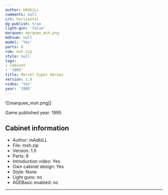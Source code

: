 ```yaml
---
author: mAdbiLL
comments: null
crt: horizontal
dg-publish: true
ligth-gun: 'false'
marquee: marquee_msh.png
md5sum: null
model: 'Yes'
parts: 8
rom: msh.zip
style: null
tags:
- cabinet
- '1995'
title: Marvel Super Heroes
version: 1.0
video: 'Yes'
year: '1995'
---
```


![[marquee_msh.png]]

Game published year: 1995

## Cabinet information

- Author: mAdbiLL
- File: msh.zip
- Version: 1.0
- Parts: 8
- Introduction video: Yes
- Own cabinet design: Yes
- Style: None
- Light guns: no
- AGEBasic enabled: no

---
